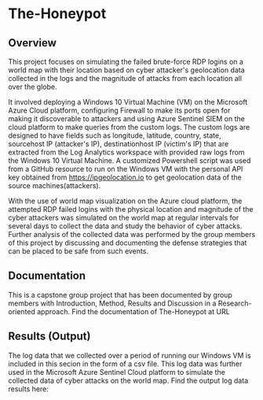 # The-Honeypot

## Overview
This project focuses on simulating the failed brute-force RDP logins on a world map with their location based on cyber attacker's geolocation data collected in the logs and the magnitude of attacks from each location all over the globe. 

It involved deploying a Windows 10 Virtual Machine (VM) on the Microsoft Azure Cloud platform, configuring Firewall to make its ports open for making it discoverable to attackers and using Azure Sentinel SIEM on the cloud platform to make queries from the custom logs. The custom logs are designed to have fields such as longitude, latitude, country, state, sourcehost IP (attacker's IP), destinationhost IP (victim's IP) that are extracted from the Log Analytics workspace with provided raw logs from the Windows 10 Virtual Machine. A customized Powershell script was used from a GitHub resource to run on the Windows VM with the personal API key obtained from https://ipgeolocation.io to get geolocation data of the source machines(attackers).

With the use of world map visualization on the Azure cloud platform, the attempted RDP failed logins with the physical location and magnitude of the cyber attackers was simulated on the world map at regular intervals for several days to collect the data and study the behavior of cyber attacks. Further analysis of the collected data was performed by the group members of this project by discussing and documenting the defense strategies that can be placed to be safe from such events. 


## Documentation

This is a capstone group project that has been documented by group members with Introduction, Method, Results and Discussion in a Research-oriented approach. 
Find the documentation of The-Honeypot at URL

## Results (Output)

The log data that we collected over a period of running our Windows VM is included in this secion in the form of a csv file. This log data was further used in the Microsoft Azure Sentinel Cloud platform to simulate the collected data of cyber attacks on the world map.
Find the output log data results here: 




